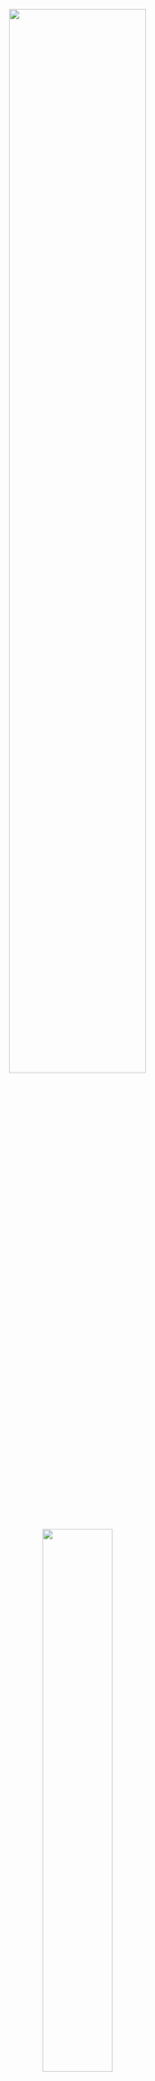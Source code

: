 <p align="center">
 <img src="https://res.cloudinary.com/dbgreenshop/image/upload/v1659430343/miname_nk2iwv.png" width="70%">
 <img src="https://res.cloudinary.com/dbgreenshop/image/upload/v1659430343/midata_tj2aai.png" width="50%">
</p>
<br/><br/><br/>

<h3 align="justify">I am a full stack JavaScript developer specialized in React and passionate about fronted and rest APIs, graduated from the SoyHenry bootcamp, currently looking for my first job in the IT world and with a lot of potential to show</h3>
<br/><br/>
<hr>

I Like

:health_worker: Manga
:health_worker: Electronic music
:health_worker: Sports
:health_worker: Coffe


<img align="left" src="https://res.cloudinary.com/dbgreenshop/image/upload/v1659432095/763-7636892_icon-sticker-mountains-vaporwave-removebg-preview_zfaeih.png" height="220">
<br/>
<br/>

✔ LinkedIn: www.linkedin.com/in/lucas-j-gomez

✔ PortFolio: https://portafolio-umber-eta.vercel.app/

✔ Whatsapp: https://wa.me/541144405959
 
✔ Gmail: lucasjg696@gmail.com

<br/><br/><br/><br/><br/>


 <h2 align="center">Lenguajes y herramientas:</h2>
<P align="center">
Javascript| Html | Css | React | Redux | Sequelize | Node JS | Express | Git | PostgreSQL  
</P>

<p align ="center"> 
<a href="https://developer.mozilla.org/en-US/docs/Web/JavaScript" target="_blank"> <img src="https://upload.wikimedia.org/wikipedia/commons/thumb/9/99/Unofficial_JavaScript_logo_2.svg/1024px-Unofficial_JavaScript_logo_2.svg.png" alt="javascript" width="40" height="40"/> </a> 
<a href="https://www.w3.org/html/" target="_blank"> <img src="https://upload.wikimedia.org/wikipedia/commons/thumb/3/38/HTML5_Badge.svg/600px-HTML5_Badge.svg.png" alt="html5" width="40" height="40"/> </a>  
<a href="https://www.w3schools.com/css/" target="_blank"> <img src="https://cdn4.iconfinder.com/data/icons/social-media-logos-6/512/121-css3-512.png" alt="css3" width="40" height="40"/> </a> 
<a href="https://reactjs.org/" target="_blank"> <img src="https://seeklogo.com/images/R/react-logo-7B3CE81517-seeklogo.com.png" alt="react" width="40" height="40"/> </a> 
<a href="https://redux.js.org" target="_blank"> <img src="https://seeklogo.com/images/R/redux-logo-9CA6836C12-seeklogo.com.png" alt="redux" width="40" height="40"/> </a>
<a href="https://sequelize.org/" target="_blank"> <img src="https://res.cloudinary.com/genaro-bercini/image/upload/v1653669572/Portfolio/Skills/sequelize_tfgs7y.png" alt="Sequelize" title='Sequelize' width="40" height="40"/> </a>
<a href="https://nodejs.org/en/about/" target="_blank"> <img src="https://res.cloudinary.com/genaro-bercini/image/upload/v1653669571/Portfolio/Skills/nodejs_bgxv7g.png" alt="NodeJS" title='NodeJS' width="40" height="40"/> </a>
<a href="https://expressjs.com/en/" target="_blank"> <img src="https://res.cloudinary.com/genaro-bercini/image/upload/v1653669555/Portfolio/Skills/express_cajcvz.png" alt="Express" title='Express' width="40" height="40"/> </a>
<a href="https://github.com/" target="_blank"> <img src="https://res.cloudinary.com/genaro-bercini/image/upload/v1653669571/Portfolio/Skills/github_ozvo4h.png" alt="GitHub" title='GitHub' width="40" height="40"/> </a>
<a href="https://git-scm.com/" target="_blank"> <img src="https://www.vectorlogo.zone/logos/git-scm/git-scm-icon.svg" alt="git" width="40" height="40"/> </a> 
<a href="https://www.postgresql.org" target="_blank"> <img src="https://upload.wikimedia.org/wikipedia/commons/thumb/2/29/Postgresql_elephant.svg/1200px-Postgresql_elephant.svg.png" alt="postgresql" width="40" height="40"/> </a> 
 
 <img src="https://raw.githubusercontent.com/trinib/trinib/main/.images/footer.svg" width="100%">
